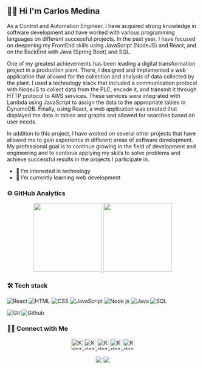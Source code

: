 ## ֺ👋🏼 Hi I'm Carlos Medina

As a Control and Automation Engineer, I have acquired strong knowledge in software development and have worked with various programming languages on different successful projects. In the past year, I have focused on deepening my FrontEnd skills using JavaScript (NodeJS) and React, and on the BackEnd with Java (Spring Boot) and SQL.

One of my greatest achievements has been leading a digital transformation project in a production plant. There, I designed and implemented a web application that allowed for the collection and analysis of data collected by the plant. I used a technology stack that included a communication protocol with NodeJS to collect data from the PLC, encode it, and transmit it through HTTP protocol to AWS services. These services were integrated with Lambda using JavaScript to assign the data to the appropriate tables in DynamoDB. Finally, using React, a web application was created that displayed the data in tables and graphs and allowed for searches based on user needs.

In addition to this project, I have worked on several other projects that have allowed me to gain experience in different areas of software development. My professional goal is to continue growing in the field of development and engineering and to continue applying my skills to solve problems and achieve successful results in the projects I participate in.

- 👀 I’m interested in technology
- 🌱 I’m currently learning web development

### ⚙️ GitHub Analytics

<p align="center">
<a href="https://github.com/KrlozMedina">
  <img height="180em" src="https://github-readme-stats-eight-theta.vercel.app/api?username=KrlozMedina&show_icons=true&hide=&count_private=true&title_color=0891b2&text_color=ffffff&icon_color=0891b2&bg_color=1c1917&hide_border=true&show_icons=true"/>
  <img height="180em" src="https://github-readme-stats-eight-theta.vercel.app/api/top-langs/?username=KrlozMedina&layout=compact&langs_count=8&title_color=0891b2&text_color=ffffff&icon_color=0891b2&bg_color=1c1917&hide_border=true&locale=en&custom_title=Top%20%Languages"/>
</a>
</p>

### 🛠 Tech stack

![React](https://img.shields.io/badge/React-5ED3F3?style=for-the-badge&logo=react&logoColor=black)
![HTML](https://img.shields.io/badge/HTML5-E34F26?style=for-the-badge&logo=html5&logoColor=white)
![CSS](https://img.shields.io/badge/CSS3-1572B6?style=for-the-badge&logo=css3&logoColor=white)
![JavaScript](https://img.shields.io/badge/JavaScript-323330?style=for-the-badge&logo=javascript&logoColor=F7DF1E)
![Node js](https://img.shields.io/badge/Node.js-339933?style=for-the-badge&logo=nodedotjs&logoColor=white)
![Java](https://img.shields.io/badge/Java-FF0000?style=for-the-badge&logo=oracle&logoColor=white)
![SQL](https://img.shields.io/badge/SQL-FFFFFF?style=for-the-badge&logo=mysql&logoColor=black)

![Git](https://img.shields.io/badge/Git-F05032?style=for-the-badge&logo=git&logoColor=white)
![Github](https://img.shields.io/badge/GitHub-100000?style=for-the-badge&logo=github&logoColor=white)

### 🤝🏻 Connect with Me

<p align="center">
  <a href="mailto:kamedinal16@gmail.com">
    <img src="https://www.vectorlogo.zone/logos/gmail/gmail-tile.svg" alt="KrlozMedina's Email" height="30" width="30">
  </a>
  
  <a href="https://www.youtube.com/@krloz_medina">
    <img src="https://www.vectorlogo.zone/logos/youtube/youtube-tile.svg" alt="KrlozMedina's YouTube Channel" height="30" width="30">
  </a>

  <a href="https://www.linkedin.com/in/carlos-alidio-medina-l%C3%B3pez-62406991/">
    <img src="https://www.vectorlogo.zone/logos/linkedin/linkedin-icon.svg" alt="KrlozMedina's LinkedIn Profile" height="30" width="30">
  </a>
  
  <a href="https://www.facebook.com/k.medina16/">
    <img src="https://www.vectorlogo.zone/logos/facebook/facebook-tile.svg" alt="KrlozMedina's Facebook Profile" height="30" width="30">
  </a>
  
  <a href="https://twitter.com/Krloz_Medina">
    <img src="https://www.vectorlogo.zone/logos/twitter/twitter-tile.svg" alt="KrlozMedina's Twitter" height="30" width="30">
  </a>
</p>

<p align="center">
<img src="https://komarev.com/ghpvc/?username=KrlozMedins&style=flat-square"/> 
<img src="https://visitor-badge.glitch.me/badge?page_id=KrlozMedina.KrlozMedina"/> 
</a>
</p>

